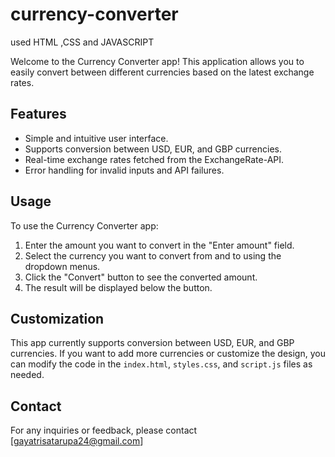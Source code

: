 # currency-converter
used HTML ,CSS and JAVASCRIPT

Welcome to the Currency Converter app! This application allows you to easily convert between different currencies based on the latest exchange rates.

## Features

- Simple and intuitive user interface.
- Supports conversion between USD, EUR, and GBP currencies.
- Real-time exchange rates fetched from the ExchangeRate-API.
- Error handling for invalid inputs and API failures.

## Usage

To use the Currency Converter app:
1. Enter the amount you want to convert in the "Enter amount" field.
2. Select the currency you want to convert from and to using the dropdown menus.
3. Click the "Convert" button to see the converted amount.
4. The result will be displayed below the button.

## Customization

This app currently supports conversion between USD, EUR, and GBP currencies. If you want to add more currencies or customize the design, you can modify the code in the `index.html`, `styles.css`, and `script.js` files as needed.


## Contact

For any inquiries or feedback, please contact [gayatrisatarupa24@gmail.com]
